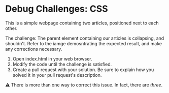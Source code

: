# Debug Challenges: CSS

This is a simple webpage containing two articles, positioned next to each other.

The challenge: The parent element containing our articles is collapsing, and shouldn't. Refer to the iamge demosntrating the expected result, and make any corrections necessary.

1. Open index.html in your web browser.
2. Modify the code until the challenge is satisfied.
3. Create a pull request with your solution. Be sure to explain how you solved it in your pull request's description.

:warning: There is more than one way to correct this issue. In fact, there are _three_.
